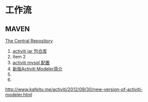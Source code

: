 # 工作流



## MAVEN
[The Central Repository](http://search.maven.org/)

1. [activiti jar 包仓库](https://maven.alfresco.com/nexus/content/groups/public/)
2. Item 2
3. [activiti mysql 配置](http://forums.activiti.org/en/viewtopic.php?f=6&t=4698)
3. [新版Activiti Modeler简介](http://www.kafeitu.me/activiti/2012/09/30/new-version-of-activiti-modeler.html)
4. 
5. 


http://www.kafeitu.me/activiti/2012/09/30/new-version-of-activiti-modeler.html

